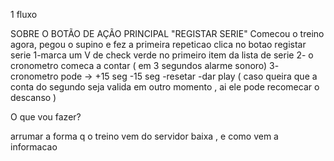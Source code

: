 



1 fluxo 

SOBRE O BOTÃO DE AÇÃO PRINCIPAL "REGISTAR SERIE"
 Comecou o treino agora, pegou o supino e fez a primeira repeticao
 clica no botao registar serie
    1-marca um V de check verde no primeiro item da lista de serie 
    2- o cronometro comeca a contar ( em 3 segundos alarme sonoro)
    3- cronometro pode -> +15 seg
                          -15 seg
                          -resetar
                          -dar play ( caso queira que a conta do segundo seja valida em outro momento , ai ele pode recomecar o descanso )

    

 O que vou fazer?

 arrumar a forma q o treino vem do servidor baixa , e como vem a informacao